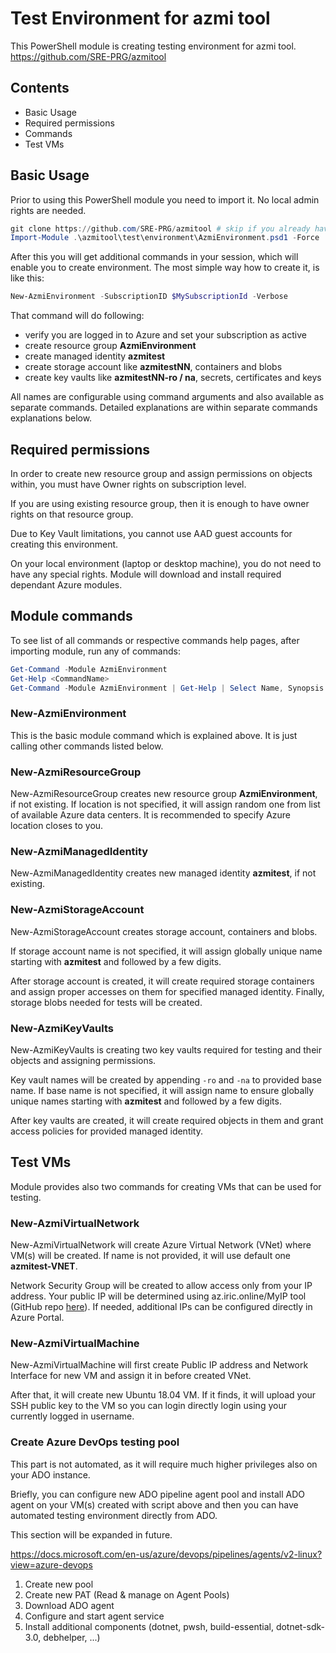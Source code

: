 # Test Environment for azmi tool

This PowerShell module is creating testing environment for azmi tool.
https://github.com/SRE-PRG/azmitool

## Contents

- Basic Usage
- Required permissions
- Commands
- Test VMs

## Basic Usage

Prior to using this PowerShell module you need to import it. No local admin rights are needed.

```PowerShell
git clone https://github.com/SRE-PRG/azmitool # skip if you already have it clonned
Import-Module .\azmitool\test\environment\AzmiEnvironment.psd1 -Force
```

After this you will get additional commands in your session, which will enable you to create environment. The most simple way how to create it, is like this:

```PowerShell
New-AzmiEnvironment -SubscriptionID $MySubscriptionId -Verbose
```

That command will do following:
- verify you are logged in to Azure and set your subscription as active
- create resource group **AzmiEnvironment**
- create managed identity **azmitest**
- create storage account like **azmitestNN**, containers and blobs
- create key vaults like **azmitestNN-ro / na**, secrets, certificates and keys

All names are configurable using command arguments and also available as separate commands.
Detailed explanations are within separate commands explanations below.

## Required permissions

In order to create new resource group and assign permissions on objects within, you must have Owner rights on subscription level.

If you are using existing resource group, then it is enough to have owner rights on that resource group.

Due to Key Vault limitations, you cannot use AAD guest accounts for creating this environment.

On your local environment (laptop or desktop machine), you do not need to have any special rights.
Module will download and install required dependant Azure modules.

## Module commands

To see list of all commands or respective commands help pages, after importing module, run any of commands:
```PowerShell
Get-Command -Module AzmiEnvironment
Get-Help <CommandName>
Get-Command -Module AzmiEnvironment | Get-Help | Select Name, Synopsis
```

### New-AzmiEnvironment

This is the basic module command which is explained above. It is just calling other commands listed below.

### New-AzmiResourceGroup

New-AzmiResourceGroup creates new resource group **AzmiEnvironment**, if not existing.
If location is not specified, it will assign random one from list of available Azure data centers.
It is recommended to specify Azure location closes to you.

### New-AzmiManagedIdentity

New-AzmiManagedIdentity creates new managed identity **azmitest**, if not existing.

### New-AzmiStorageAccount

New-AzmiStorageAccount creates storage account, containers and blobs.

If storage account name is not specified, it will assign globally unique name starting with **azmitest** and followed by a few digits.

After storage account is created, it will create required storage containers and assign proper accesses on them for specified managed identity. Finally, storage blobs needed for tests will be created.

### New-AzmiKeyVaults

New-AzmiKeyVaults is creating two key vaults required for testing and their objects and assigning permissions.

Key vault names will be created by appending `-ro` and `-na` to provided base name. If base name is not specified, it will assign name to ensure globally unique names starting with **azmitest** and followed by a few digits.

After key vaults are created, it will create required objects in them and grant access policies for provided managed identity.

## Test VMs

Module provides also two commands for creating VMs that can be used for testing.

### New-AzmiVirtualNetwork

New-AzmiVirtualNetwork will create Azure Virtual Network (VNet) where VM(s) will be created.
If name is not provided, it will use default one **azmitest-VNET**.

Network Security Group will be created to allow access only from your IP address.
Your public IP will be determined using az.iric.online/MyIP tool (GitHub repo [here](https://github.com/iricigor/MyIP)).
If needed, additional IPs can be configured directly in Azure Portal.

### New-AzmiVirtualMachine

New-AzmiVirtualMachine will first create Public IP address and Network Interface for new VM and assign it in before created VNet.

After that, it will create new Ubuntu 18.04 VM. If it finds, it will upload your SSH public key to the VM so you can login directly login using your currently logged in username.

### Create Azure DevOps testing pool

This part is not automated, as it will require much higher privileges also on your ADO instance.

Briefly, you can configure new ADO pipeline agent pool and install ADO agent on your VM(s) created with script above and then you can have automated testing environment directly from ADO.

This section will be expanded in future.

https://docs.microsoft.com/en-us/azure/devops/pipelines/agents/v2-linux?view=azure-devops

1. Create new pool
2. Create new PAT (Read & manage on Agent Pools)
3. Download ADO agent
4. Configure and start agent service
5. Install additional components (dotnet, pwsh, build-essential, dotnet-sdk-3.0, debhelper, ...)

